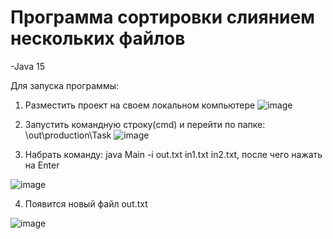 # Программа сортировки слиянием нескольких файлов

-Java 15

Для запуска программы:
1. Разместить проект на своем локальном компьютере
![image](https://github.com/Pars89/Task/assets/74140385/074fd5c4-ca6f-4bb9-b163-9fb336def7bd)

2. Запустить командную строку(cmd) и перейти по папке: \out\production\Task
![image](https://github.com/Pars89/Task/assets/74140385/e3392728-6d84-4352-9ab0-bdf3e5b432d7)

3. Набрать команду: java Main -i out.txt in1.txt in2.txt, после чего нажать на Enter

![image](https://github.com/Pars89/Task/assets/74140385/c551dfa5-0be9-4585-9dc2-0fe3065abfb5)

4. Появится новый файл out.txt

![image](https://github.com/Pars89/Task/assets/74140385/3ef3b621-54fa-454b-9ddc-51ef0ed513d6)

